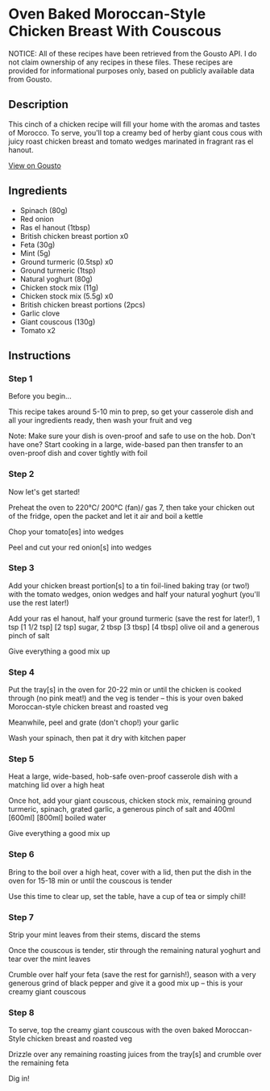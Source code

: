 # Oven Baked Moroccan-Style Chicken Breast With Couscous

NOTICE: All of these recipes have been retrieved from the Gousto API. I do not claim ownership of any recipes in these files. These recipes are provided for informational purposes only, based on publicly available data from Gousto.

## Description

This cinch of a chicken recipe will fill your home with the aromas and tastes of Morocco. To serve, you'll top a creamy bed of herby giant cous cous with juicy roast chicken breast and tomato wedges marinated in fragrant ras el hanout. 

[View on Gousto](https://www.gousto.co.uk/recipes/cookbook/oven-baked-moroccan-style-chicken-breast-with-creamy-couscous)

## Ingredients

- Spinach (80g)
- Red onion
- Ras el hanout (1tbsp)
- British chicken breast portion x0
- Feta (30g)
- Mint (5g)
- Ground turmeric (0.5tsp) x0
- Ground turmeric (1tsp)
- Natural yoghurt (80g)
- Chicken stock mix (11g)
- Chicken stock mix (5.5g) x0
- British chicken breast portions (2pcs)
- Garlic clove
- Giant couscous (130g)
- Tomato x2

## Instructions


### Step 1

Before you begin...

This recipe takes around 5-10 min to prep, so get your casserole dish and all your ingredients ready, then wash your fruit and veg

Note: Make sure your dish is oven-proof and safe to use on the hob. Don't have one? Start cooking in a large, wide-based pan then transfer to an oven-proof dish and cover tightly with foil


### Step 2

Now let's get started!

Preheat the oven to 220°C/ 200°C (fan)/ gas 7, then take your chicken out of the fridge, open the packet and let it air and boil a kettle

Chop your tomato[es] into wedges

Peel and cut your red onion[s] into wedges


### Step 3

Add your chicken breast portion[s] to a tin foil-lined baking tray (or two!) with the tomato wedges, onion wedges and half your natural yoghurt (you'll use the rest later!)

Add your ras el hanout, half your ground turmeric (save the rest for later!), 1 tsp <span class="text-purple">[1 1/2 tsp]</span> <span class="text-danger">[2 tsp]</span> sugar, 2 tbsp <span class="text-purple">[3 tbsp]</span> <span class="text-danger">[4 tbsp]</span> olive oil and a generous pinch of salt

Give everything a good mix up


### Step 4

Put the tray[s] in the oven for 20-22 min or until the chicken is cooked through (no pink meat!) and the veg is tender – this is your oven baked Moroccan-style chicken breast and roasted veg

Meanwhile, peel and grate (don't chop!) your garlic

Wash your spinach, then pat it dry with kitchen paper


### Step 5

Heat a large, wide-based, hob-safe oven-proof casserole dish with a matching lid over a high heat

Once hot, add your giant couscous, chicken stock mix, remaining ground turmeric, spinach, grated garlic, a generous pinch of salt and 400ml <span class="text-purple">[600ml] </span><span class="text-danger">[800ml]</span> boiled water

Give everything a good mix up


### Step 6

Bring to the boil over a high heat, cover with a lid, then put the dish in the oven for 15-18 min or until the couscous is tender

Use this time to clear up, set the table, have a cup of tea or simply chill!


### Step 7

Strip your mint leaves from their stems, discard the stems

Once the couscous is tender, stir through the remaining natural yoghurt and tear over the mint leaves

Crumble over half your feta (save the rest for garnish!), season with a very generous grind of black pepper and give it a good mix up – this is your creamy giant couscous

### Step 8

To serve, top the creamy giant couscous with the oven baked Moroccan-Style chicken breast and roasted veg

Drizzle over any remaining roasting juices from the tray[s] and crumble over the remaining feta

Dig in!

